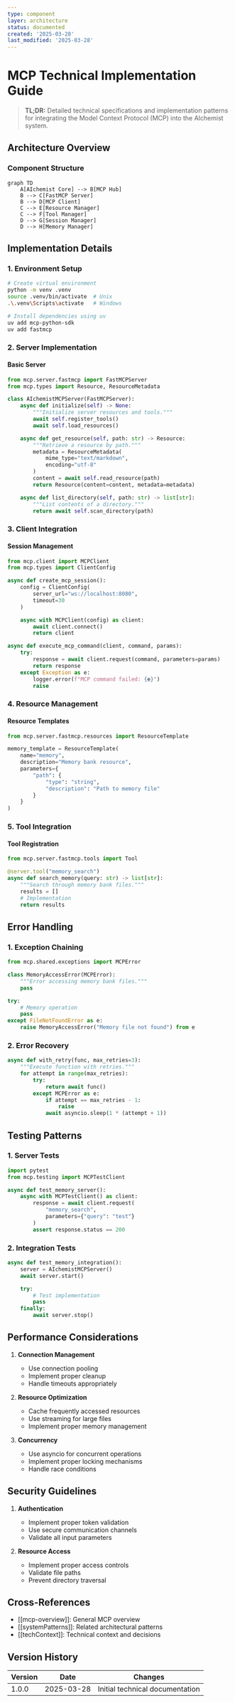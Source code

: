 ```yaml
---
type: component
layer: architecture
status: documented
created: '2025-03-28'
last_modified: '2025-03-28'
---
```


# MCP Technical Implementation Guide

> **TL;DR:** Detailed technical specifications and implementation patterns for integrating the Model Context Protocol (MCP) into the AIchemist system.

## Architecture Overview

### Component Structure

```mermaid
graph TD
    A[AIchemist Core] --> B[MCP Hub]
    B --> C[FastMCP Server]
    B --> D[MCP Client]
    C --> E[Resource Manager]
    C --> F[Tool Manager]
    D --> G[Session Manager]
    D --> H[Memory Manager]
```

## Implementation Details

### 1. Environment Setup

```bash
# Create virtual environment
python -m venv .venv
source .venv/bin/activate  # Unix
.\.venv\Scripts\activate   # Windows

# Install dependencies using uv
uv add mcp-python-sdk
uv add fastmcp
```

### 2. Server Implementation

#### Basic Server

```python
from mcp.server.fastmcp import FastMCPServer
from mcp.types import Resource, ResourceMetadata

class AIchemistMCPServer(FastMCPServer):
    async def initialize(self) -> None:
        """Initialize server resources and tools."""
        await self.register_tools()
        await self.load_resources()

    async def get_resource(self, path: str) -> Resource:
        """Retrieve a resource by path."""
        metadata = ResourceMetadata(
            mime_type="text/markdown",
            encoding="utf-8"
        )
        content = await self.read_resource(path)
        return Resource(content=content, metadata=metadata)

    async def list_directory(self, path: str) -> list[str]:
        """List contents of a directory."""
        return await self.scan_directory(path)
```

### 3. Client Integration

#### Session Management

```python
from mcp.client import MCPClient
from mcp.types import ClientConfig

async def create_mcp_session():
    config = ClientConfig(
        server_url="ws://localhost:8080",
        timeout=30
    )

    async with MCPClient(config) as client:
        await client.connect()
        return client

async def execute_mcp_command(client, command, params):
    try:
        response = await client.request(command, parameters=params)
        return response
    except Exception as e:
        logger.error(f"MCP command failed: {e}")
        raise
```

### 4. Resource Management

#### Resource Templates

```python
from mcp.server.fastmcp.resources import ResourceTemplate

memory_template = ResourceTemplate(
    name="memory",
    description="Memory bank resource",
    parameters={
        "path": {
            "type": "string",
            "description": "Path to memory file"
        }
    }
)
```

### 5. Tool Integration

#### Tool Registration

```python
from mcp.server.fastmcp.tools import Tool

@server.tool("memory_search")
async def search_memory(query: str) -> list[str]:
    """Search through memory bank files."""
    results = []
    # Implementation
    return results
```

## Error Handling

### 1. Exception Chaining

```python
from mcp.shared.exceptions import MCPError

class MemoryAccessError(MCPError):
    """Error accessing memory bank files."""
    pass

try:
    # Memory operation
    pass
except FileNotFoundError as e:
    raise MemoryAccessError("Memory file not found") from e
```

### 2. Error Recovery

```python
async def with_retry(func, max_retries=3):
    """Execute function with retries."""
    for attempt in range(max_retries):
        try:
            return await func()
        except MCPError as e:
            if attempt == max_retries - 1:
                raise
            await asyncio.sleep(1 * (attempt + 1))
```

## Testing Patterns

### 1. Server Tests

```python
import pytest
from mcp.testing import MCPTestClient

async def test_memory_server():
    async with MCPTestClient() as client:
        response = await client.request(
            "memory_search",
            parameters={"query": "test"}
        )
        assert response.status == 200
```

### 2. Integration Tests

```python
async def test_memory_integration():
    server = AIchemistMCPServer()
    await server.start()

    try:
        # Test implementation
        pass
    finally:
        await server.stop()
```

## Performance Considerations

1. **Connection Management**
   - Use connection pooling
   - Implement proper cleanup
   - Handle timeouts appropriately

2. **Resource Optimization**
   - Cache frequently accessed resources
   - Use streaming for large files
   - Implement proper memory management

3. **Concurrency**
   - Use asyncio for concurrent operations
   - Implement proper locking mechanisms
   - Handle race conditions

## Security Guidelines

1. **Authentication**
   - Implement proper token validation
   - Use secure communication channels
   - Validate all input parameters

2. **Resource Access**
   - Implement proper access controls
   - Validate file paths
   - Prevent directory traversal

## Cross-References

- [[mcp-overview]]: General MCP overview
- [[systemPatterns]]: Related architectural patterns
- [[techContext]]: Technical context and decisions

## Version History

| Version | Date | Changes |
|---------|------|---------|
| 1.0.0 | 2025-03-28 | Initial technical documentation |
